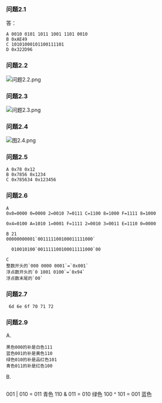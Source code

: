 ### 问题2.1
答：
```
A 0010 0101 1011 1001 1101 0010 
B 0xAE49
C 10101000101100111101
D 0x322D96
```

### 问题2.2
![问题2.2.png](https://upload-images.jianshu.io/upload_images/7066251-2d4d614def6ac6ef.png?imageMogr2/auto-orient/strip%7CimageView2/2/w/1240)

### 问题2.3
![问题2.3.png](https://upload-images.jianshu.io/upload_images/7066251-87de499cbe92796c.png?imageMogr2/auto-orient/strip%7CimageView2/2/w/1240)

### 问题2.4
![图2.4.png](https://upload-images.jianshu.io/upload_images/7066251-53c9941be002e572.png?imageMogr2/auto-orient/strip%7CimageView2/2/w/1240)

### 问题2.5
```
A 0x78 0x12
B 0x7856 0x1234
C 0x785634 0x123456
```
### 问题2.6
```
A 
0x0=0000 0=0000 2=0010 7=0111 C=1100 8=1000 F=1111 8=1000

0x4=0100 A=1010 1=0001 F=1111 2=0010 3=0011 E=1110 0=0000

B 21
00000000001`001111100100011111000`

  010010100`001111100100011111000`00

C
整数开头的`000 0000 0001`=`0x001`
浮点数开头的`0 1001 0100`=`0x94`
浮点数末尾的`00`
```
### 问题2.7
```
 6d 6e 6f 70 71 72
```
### 问题2.9
A.
```
黑色000的补是白色111
蓝色001的补是黄色110
绿色010的补是品红色101
青色011的补是红色100
```

B.
```
```
001 | 010 = 011 青色
110 & 011 = 010 绿色
100 ^ 101 = 001 蓝色

